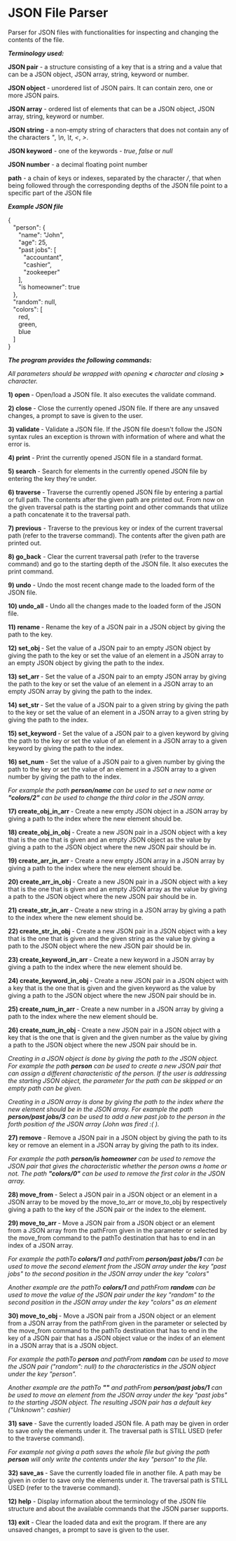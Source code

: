 # JSON File Parser

Parser for JSON files with functionalities for inspecting and changing the contents of the file.

***Terminology used:***

**JSON pair** - a structure consisting of a key that is a string and a value that can be a JSON
object, JSON array, string, keyword or number.

**JSON object** - unordered list of JSON pairs. It can contain zero, one or more JSON pairs.

**JSON array** - ordered list of elements that can be a JSON object, JSON array, string, keyword or number.

**JSON string** - a non-empty string of characters that does not contain any of the characters
*"*, *\n*, *\t*, *<*, *>*.

**JSON keyword** - one of the keywords - *true*, *false* or *null*

**JSON number** - a decimal floating point number

**path** - a chain of keys or indexes, separated by the character */*, that when being followed through 
the corresponding depths of the JSON file point to a specific part of the JSON file

***Example JSON file***

{<br/>
&nbsp;&nbsp;&nbsp;"person": {<br/>
&nbsp;&nbsp;&nbsp;&nbsp;&nbsp;&nbsp;"name": "John",<br/>
&nbsp;&nbsp;&nbsp;&nbsp;&nbsp;&nbsp;"age": 25,<br/>
&nbsp;&nbsp;&nbsp;&nbsp;&nbsp;&nbsp;"past jobs": [<br/>
&nbsp;&nbsp;&nbsp;&nbsp;&nbsp;&nbsp;&nbsp;&nbsp;&nbsp;"accountant",<br/>
&nbsp;&nbsp;&nbsp;&nbsp;&nbsp;&nbsp;&nbsp;&nbsp;&nbsp;"cashier",<br/>
&nbsp;&nbsp;&nbsp;&nbsp;&nbsp;&nbsp;&nbsp;&nbsp;&nbsp;"zookeeper"<br/>
&nbsp;&nbsp;&nbsp;&nbsp;&nbsp;&nbsp;],<br/>
&nbsp;&nbsp;&nbsp;&nbsp;&nbsp;&nbsp;"is homeowner": true<br/>
&nbsp;&nbsp;&nbsp;},<br/>
&nbsp;&nbsp;&nbsp;"random": null,<br/>
&nbsp;&nbsp;&nbsp;"colors": [<br/>
&nbsp;&nbsp;&nbsp;&nbsp;&nbsp;&nbsp;red,<br/>
&nbsp;&nbsp;&nbsp;&nbsp;&nbsp;&nbsp;green,<br/>
&nbsp;&nbsp;&nbsp;&nbsp;&nbsp;&nbsp;blue<br/>
&nbsp;&nbsp;&nbsp;]<br/>
}<br/>

***The program provides the following commands:***

*All parameters should be wrapped with opening **<** character and closing **>** character.*

**1) open <filename>** - Open/load a JSON file. It also executes the validate command.

**2) close <filename>** - Close the currently opened JSON file.
If there are any unsaved changes, a prompt to save is given to the user.

**3) validate <filename>** - Validate a JSON file. If the JSON file doesn't follow the JSON
syntax rules an exception is thrown with information of where and what the error is.

**4) print** - Print the currently opened JSON file in a standard format.

**5) search <key>** - Search for elements in the currently opened JSON file by entering the key
they're under.

**6) traverse <path>** - Traverse the currently opened JSON file by entering a partial or full path. 
The contents after the given path are printed out. From now on the given traversal path is the
starting point and other commands that utilize a path concatenate it to the traversal path.

**7) previous** - Traverse to the previous key or index of the current traversal path
(refer to the traverse command). The contents after the given path are printed out.

**8) go_back** - Clear the current traversal path (refer to the traverse command)
and go to the starting depth of the JSON file. It also executes the print command.

**9) undo** - Undo the most recent change made to the loaded form of the JSON file.

**10) undo_all** - Undo all the changes made to the loaded form of the JSON file.

**11) rename <key> <path>** - Rename the key of a JSON pair in a JSON object by giving the path
to the key.

**12) set_obj <path>** - Set the value of a JSON pair to an empty JSON object by giving the path to the key 
or set the value of an element in a JSON array to an empty JSON object by giving the path to the index.

**13) set_arr <path>** - Set the value of a JSON pair to an empty JSON array by giving the path to the key 
or set the value of an element in a JSON array to an empty JSON array by giving the path to the index.

**14) set_str <string> <path>** - Set the value of a JSON pair to a given string by giving the path to the key 
or set the value of an element in a JSON array to a given string by giving the path to the index.

**15) set_keyword <keyword> <path>** - Set the value of a JSON pair to a given keyword by giving the path to the key 
or set the value of an element in a JSON array to a given keyword by giving the path to the index.

**16) set_num <number> <path>** - Set the value of a JSON pair to a given number by giving the path to the key 
or set the value of an element in a JSON array to a given number by giving the path to the index.

*For example the path **person/name** can be used to set a new name or **"colors/2"** can be used to change
the third color in the JSON array.*

**17) create_obj_in_arr <path>** - Create a new empty JSON object in a JSON array by giving a path to the index
where the new element should be.

**18) create_obj_in_obj <key> <path>** - Create a new JSON pair in a JSON object with a key that is the one that is given
and an empty JSON object as the value by giving a path to the JSON object where the new JSON pair should be in.

**19) create_arr_in_arr <path>** - Create a new empty JSON array in a JSON array by giving a path to the index
where the new element should be.

**20) create_arr_in_obj <key> <path>** - Create a new JSON pair in a JSON object with a key that is the one that is given
and an empty JSON array as the value by giving a path to the JSON object where the new JSON pair should be in.

**21) create_str_in_arr <str> <path>** - Create a new string in a JSON array by giving a path to the index
where the new element should be.

**22) create_str_in_obj <key> <str> <path>** - Create a new JSON pair in a JSON object with a key that is the one that is given
and the given string as the value by giving a path to the JSON object where the new JSON pair should be in.

**23) create_keyword_in_arr <keyword> <path>** - Create a new keyword in a JSON array by giving a path to the index
where the new element should be.

**24) create_keyword_in_obj <key> <keyword> <path>** - Create a new JSON pair in a JSON object with a key that is the one that is given
and the given keyword as the value by giving a path to the JSON object where the new JSON pair should be in.

**25) create_num_in_arr <number> <path>** - Create a new number in a JSON array by giving a path to the index
where the new element should be.

**26) create_num_in_obj <key> <number> <path>** - Create a new JSON pair in a JSON object with a key that is the one that is given
and the given number as the value by giving a path to the JSON object where the new JSON pair should be in.

*Creating in a JSON object is done by giving the path to the JSON object. For example the path **person** can be used to
create a new JSON pair that can assign a different characteristic of the person.
If the user is addressing the starting JSON object, the parameter for the path can be skipped or an empty path can be given.*

*Creating in a JSON array is done by giving the path to the index where the new element should be in the JSON array.
For example the path **person/past jobs/3** can be used to add a new past job to the person in the forth position of the JSON array
(John was fired :( ).*

**27) remove <path>** - Remove a JSON pair in a JSON object by giving the path to its key or 
remove an element in a JSON array by giving the path to its index. 

*For example the path **person/is homeowner** can be used to remove the JSON pair that gives the characteristic whether
the person owns a home or not. The path **"colors/0"** can be used to remove the first color in the JSON array.*

**28) move_from <path>** - Select a JSON pair in a JSON object or an element in a JSON array to be moved
by the move_to_arr or move_to_obj by respectively giving a path to the key of the JSON pair or the index to the element.

**29) move_to_arr <pathTo> <pathFrom>** - Move a JSON pair from a JSON object or an element from a JSON array from the
pathFrom given in the parameter or selected by the move_from command to the pathTo destination that has to end in an index
of a JSON array.

*For example the pathTo **colors/1** and pathFrom **person/past jobs/1** can be used to move the second element from the
JSON array under the key "past jobs" to the second position in the JSON array under the key "colors"*

*Another example are the pathTo **colors/1** and pathFrom **random** can be used to move the value of the JSON pair under
the key "random" to the second position in the JSON array under the key "colors" as an element*

**30) move_to_obj <pathTo> <pathFrom>** - Move a JSON pair from a JSON object or an element from a JSON array from the
pathFrom given in the parameter or selected by the move_from command to the pathTo destination that has to end in the key
of a JSON pair that has a JSON object value or the index of an element in a JSON array that is a JSON object. 

*For example the pathTo **person** and pathFrom **random** can be used to move the JSON pair ("random": null)
to the characteristics in the JSON object under the key "person".*

*Another example are the pathTo **""** and pathFrom **person/past jobs/1** can be used to move an element from the
JSON array under the key "past jobs" to the starting JSON object. The resulting JSON pair has a default key
("Unknown": cashier)*

**31) save <path>** - Save the currently loaded JSON file. A path may be given in order to save only the
elements under it. The traversal path is STILL USED (refer to the traverse command).

*For example not giving a path saves the whole file but giving the path **person** 
will only write the contents under the key "person" to the file.*

**32) save_as <path>** - Save the currently loaded file in another file. A path may be given in order
to save only the elements under it. The traversal path is STILL USED (refer to the traverse command).

**12) help** - Display information about the terminology of the JSON file structure and about the available
commands that the JSON parser supports.

**13) exit** - Clear the loaded data and exit the program.
If there are any unsaved changes, a prompt to save is given to the user.
